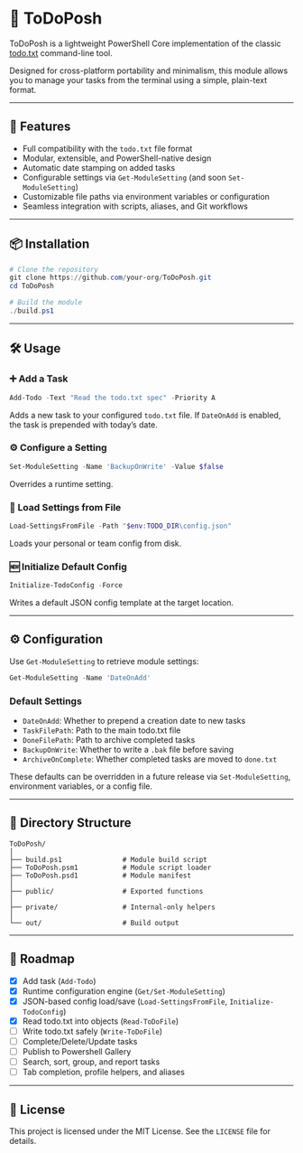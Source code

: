 # 📝 ToDoPosh

ToDoPosh is a lightweight PowerShell Core implementation of the
classic [todo.txt](https://github.com/todotxt/todo.txt-cli) command-line tool.

Designed for cross-platform portability and minimalism, this module
allows you to manage your tasks from the terminal using a simple,
plain-text format.

---

## 🚀 Features

* Full compatibility with the `todo.txt` file format
* Modular, extensible, and PowerShell-native design
* Automatic date stamping on added tasks
* Configurable settings via `Get-ModuleSetting` (and soon `Set-ModuleSetting`)
* Customizable file paths via environment variables or configuration
* Seamless integration with scripts, aliases, and Git workflows

---

## 📦 Installation

```powershell
# Clone the repository
git clone https://github.com/your-org/ToDoPosh.git
cd ToDoPosh

# Build the module
./build.ps1
```

---

## 🛠️ Usage

### ➕ Add a Task

```powershell
Add-Todo -Text "Read the todo.txt spec" -Priority A
```

Adds a new task to your configured `todo.txt` file. If `DateOnAdd` is enabled,
the task is prepended with today’s date.

### ⚙️ Configure a Setting

```powershell
Set-ModuleSetting -Name 'BackupOnWrite' -Value $false
```

Overrides a runtime setting.

### 🔄 Load Settings from File

```powershell
Load-SettingsFromFile -Path "$env:TODO_DIR\config.json"
```

Loads your personal or team config from disk.

### 🆕 Initialize Default Config

```powershell
Initialize-TodoConfig -Force
```

Writes a default JSON config template at the target location.

---

## ⚙️ Configuration

Use `Get-ModuleSetting` to retrieve module settings:

```powershell
Get-ModuleSetting -Name 'DateOnAdd'
```

### Default Settings

* `DateOnAdd`: Whether to prepend a creation date to new tasks
* `TaskFilePath`: Path to the main todo.txt file
* `DoneFilePath`: Path to archive completed tasks
* `BackupOnWrite`: Whether to write a `.bak` file before saving
* `ArchiveOnComplete`: Whether completed tasks are moved to `done.txt`

These defaults can be overridden in a future release via `Set-ModuleSetting`,
environment variables, or a config file.

---

## 📁 Directory Structure

```ascii
ToDoPosh/
│
├── build.ps1               # Module build script
├── ToDoPosh.psm1           # Module script loader
├── ToDoPosh.psd1           # Module manifest
│
├── public/                 # Exported functions
│
├── private/                # Internal-only helpers
│
└── out/                    # Build output
```

---

## 🧭 Roadmap

* [x] Add task (`Add-Todo`)
* [x] Runtime configuration engine (`Get/Set-ModuleSetting`)
* [x] JSON-based config load/save (`Load-SettingsFromFile`, `Initialize-TodoConfig`)
* [x] Read todo.txt into objects (`Read-ToDoFile`)
* [ ] Write todo.txt safely (`Write-ToDoFile`)
* [ ] Complete/Delete/Update tasks
* [ ] Publish to Powershell Gallery
* [ ] Search, sort, group, and report tasks
* [ ] Tab completion, profile helpers, and aliases

---

## 📄 License

This project is licensed under the MIT License. See the `LICENSE` file for details.
